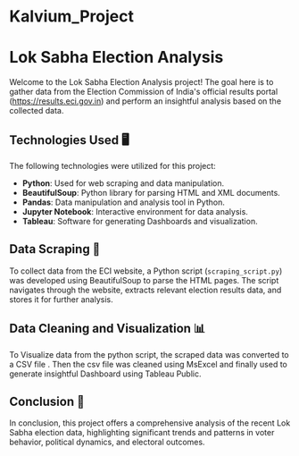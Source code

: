 # Kalvium_Project
# Lok Sabha Election Analysis

Welcome to the Lok Sabha Election Analysis project! The goal here is to gather data from the Election Commission of India's official results portal (https://results.eci.gov.in) and perform an insightful analysis based on the collected data.

## Technologies Used 🖥️

The following technologies were utilized for this project:
- **Python**: Used for web scraping and data manipulation.
- **BeautifulSoup**: Python library for parsing HTML and XML documents.
- **Pandas**: Data manipulation and analysis tool in Python.
- **Jupyter Notebook**: Interactive environment for data analysis.
- **Tableau**: Software for generating Dashboards and visualization.

## Data Scraping 💽

To collect data from the ECI website, a Python script (`scraping_script.py`) was developed using BeautifulSoup to parse the HTML pages. The script navigates through the website, extracts relevant election results data, and stores it for further analysis.

## Data Cleaning and Visualization 📊

To Visualize data from the python script, the scraped data was converted to a CSV file . Then the csv file was cleaned using MsExcel and finally used to generate insightful Dashboard using Tableau Public.

## Conclusion 🧐

In conclusion, this project offers a comprehensive analysis of the recent Lok Sabha election data, highlighting significant trends and patterns in voter behavior, political dynamics, and electoral outcomes.

